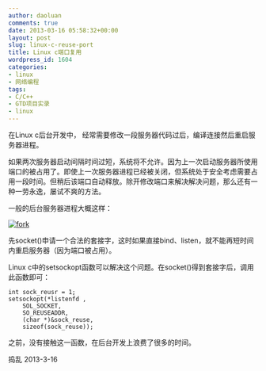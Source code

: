 ```yaml
---
author: daoluan
comments: true
date: 2013-03-16 05:58:32+00:00
layout: post
slug: linux-c-reuse-port
title: Linux c端口复用
wordpress_id: 1604
categories:
- linux
- 网络编程
tags:
- C/C++
- GTD项目实录
- linux
---
```


在Linux c后台开发中， 经常需要修改一段服务器代码过后，编译连接然后重启服务器进程。

如果两次服务器启动间隔时间过短，系统将不允许。因为上一次启动服务器所使用端口的被占用了。即使上一次服务器进程已经被关闭，但系统处于安全考虑需要占用一段时间。但稍后该端口自动释放。除开修改端口来解决解决问题，那么还有一种一劳永逸，屡试不爽的方法。

一般的后台服务器进程大概这样：


[![fork](http://md.daoluan.net/blog/images/2012/08/fork.png)](http://md.daoluan.net/blog/images/2012/08/fork.png)


先socket()申请一个合法的套接字，这时如果直接bind、listen，就不能再短时间内重启服务器（因为端口被占用）。

Linux c中的setsockopt函数可以解决这个问题。在socket()得到套接字后，调用此函数即可：

    
    int sock_reusr = 1;
    setsockopt(*listenfd ,
        SOL_SOCKET,
        SO_REUSEADDR,
        (char *)&sock_reuse,
        sizeof(sock_reuse));


之前，没有接触这一函数，在后台开发上浪费了很多的时间。

捣乱 2013-3-16
